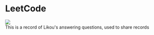 # LeetCode
<div>
<img src="https://img1.baidu.com/it/u=1407750889,3441968730&fm=253&fmt=auto&app=120&f=JPEG?w=1200&h=799"></img>
</div>
This is a record of Likou's answering questions, used to share records
